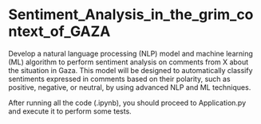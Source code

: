 # Sentiment_Analysis_in_the_grim_context_of_GAZA
Develop a natural language processing (NLP) model and machine learning (ML) algorithm to perform sentiment analysis on comments from X about the situation in Gaza. This model will be designed to automatically classify sentiments expressed in comments based on their polarity, such as positive, negative, or neutral, by using advanced NLP and ML techniques.

After running all the code (.ipynb), you should proceed to Application.py and execute it to perform some tests.

